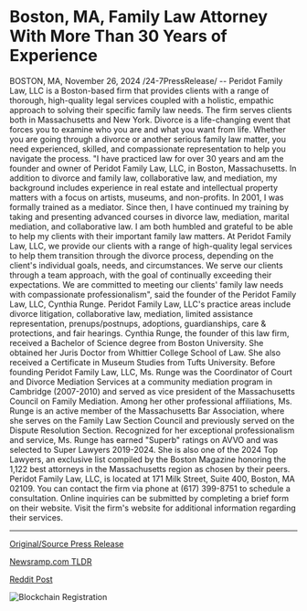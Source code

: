 # Boston, MA, Family Law Attorney With More Than 30 Years of Experience

BOSTON, MA, November 26, 2024 /24-7PressRelease/ -- Peridot Family Law, LLC is a Boston-based firm that provides clients with a range of thorough, high-quality legal services coupled with a holistic, empathic approach to solving their specific family law needs. The firm serves clients both in Massachusetts and New York.  Divorce is a life-changing event that forces you to examine who you are and what you want from life. Whether you are going through a divorce or another serious family law matter, you need experienced, skilled, and compassionate representation to help you navigate the process.   "I have practiced law for over 30 years and am the founder and owner of Peridot Family Law, LLC, in Boston, Massachusetts. In addition to divorce and family law, collaborative law, and mediation, my background includes experience in real estate and intellectual property matters with a focus on artists, museums, and non-profits. In 2001, I was formally trained as a mediator. Since then, I have continued my training by taking and presenting advanced courses in divorce law, mediation, marital mediation, and collaborative law. I am both humbled and grateful to be able to help my clients with their important family law matters. At Peridot Family Law, LLC, we provide our clients with a range of high-quality legal services to help them transition through the divorce process, depending on the client's individual goals, needs, and circumstances. We serve our clients through a team approach, with the goal of continually exceeding their expectations. We are committed to meeting our clients' family law needs with compassionate professionalism", said the founder of the Peridot Family Law, LLC, Cynthia Runge.  Peridot Family Law, LLC's practice areas include divorce litigation, collaborative law, mediation, limited assistance representation, prenups/postnups, adoptions, guardianships, care & protections, and fair hearings.  Cynthia Runge, the founder of this law firm, received a Bachelor of Science degree from Boston University. She obtained her Juris Doctor from Whittier College School of Law. She also received a Certificate in Museum Studies from Tufts University.  Before founding Peridot Family Law, LLC, Ms. Runge was the Coordinator of Court and Divorce Mediation Services at a community mediation program in Cambridge (2007-2010) and served as vice president of the Massachusetts Council on Family Mediation.  Among her other professional affiliations, Ms. Runge is an active member of the Massachusetts Bar Association, where she serves on the Family Law Section Council and previously served on the Dispute Resolution Section.   Recognized for her exceptional professionalism and service, Ms. Runge has earned "Superb" ratings on AVVO and was selected to Super Lawyers 2019-2024. She is also one of the 2024 Top Lawyers, an exclusive list compiled by the Boston Magazine honoring the 1,122 best attorneys in the Massachusetts region as chosen by their peers.  Peridot Family Law, LLC, is located at 171 Milk Street, Suite 400, Boston, MA 02109. You can contact the firm via phone at (617) 399-8751 to schedule a consultation. Online inquiries can be submitted by completing a brief form on their website. Visit the firm's website for additional information regarding their services. 

---

[Original/Source Press Release](https://www.24-7pressrelease.com/press-release/516554/boston-ma-family-law-attorney-with-more-than-30-years-of-experience)
                    

[Newsramp.com TLDR](https://newsramp.com/curated-news/peridot-family-law-llc-providing-compassionate-legal-services-in-boston/ec7cd6755057fdc7ea478f4ba3a02b61) 

 



[Reddit Post](https://www.reddit.com/r/newsramp/comments/1h070is/peridot_family_law_llc_providing_compassionate/) 



![Blockchain Registration](https://cdn.newsramp.app/24-7PressRelease/qrcode/2411/26/veilOYjX.webp)